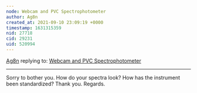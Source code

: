 ```yaml
---
node: Webcam and PVC Spectrophotometer 
author: Ag8n
created_at: 2021-09-10 23:09:19 +0000
timestamp: 1631315359
nid: 27718
cid: 29231
uid: 520994
---
```




[Ag8n](../profile/Ag8n) replying to: [Webcam and PVC Spectrophotometer ](../notes/CTormey/09-09-2021/webcam-and-pvc-spectrophotometer)

----
Sorry to bother you.  How do your spectra look? How has the instrument been standardized?  Thank you.  Regards.